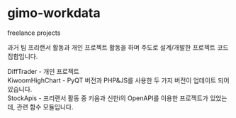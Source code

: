 # gimo-workdata
freelance projects

과거 팀 프리랜서 활동과 개인 프로젝트 활동을 하며 주도로 설계/개발한 프로젝트 코드 집합입니다.

DiffTrader - 개인 프로젝트<br>
KiwoomHighChart - PyQT 버전과 PHP&JS를 사용한 두 가지 버전이 업데이트 되어 있습니다.<br>
StockApis - 프리랜서 활동 중 키움과 신한i의 OpenAPI를 이용한 프로젝트가 있었는데, 관련 함수 모듈입니다.
